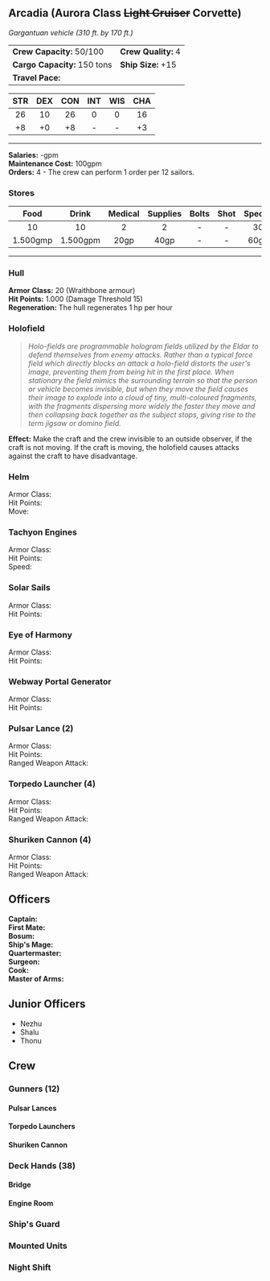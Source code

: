 ## Arcadia (Aurora Class ~~Light Cruiser~~ Corvette)
*Gargantuan vehicle (310 ft. by 170 ft.)*

|                          |                 |
|--------------------------|-----------------|
| **Crew Capacity:** 50/100    | **Crew Quality:** 4 |
| **Cargo Capacity:** 150 tons | **Ship Size:** +15  |
| **Travel Pace:**             |                 |

| STR | DEX | CON | INT | WIS | CHA |
|:---:|:---:|:---:|:---:|:---:|:---:|
|  26  |  10  |  26  |  0  |  0  |  16  |
|  +8  |  +0  |  +8  |  -  |  -  |  +3  |

---

**Salaries:** -gpm  
**Maintenance Cost:** 100gpm  
**Orders:** 4 - The crew can perform 1 order per 12 sailors.  

### Stores
| Food | Drink | Medical | Supplies | Bolts | Shot | Special |
|:----:|:-----:|:-------:|:--------:|:-----:|:----:|:-------:|
|  10  |  10   |    2    |     2    |   -   |   -  |    30    |
|   1.500gmp  |   1.500gpm   |    20gp    |     40gp    |   -   |   -  |    60gp    |

---

### Hull
**Armor Class:** 20 (Wraithbone armour)  
**Hit Points:** 1.000  (Damage Threshold 15)  
**Regeneration:** The hull regenerates 1 hp per hour

### Holofield
> *Holo-fields are programmable hologram fields utilized by the Eldar to defend themselves from enemy attacks. Rather than a typical force field which directly blocks an attack a holo-field distorts the user's image, preventing them from being hit in the first place. When stationary the field mimics the surrounding terrain so that the person or vehicle becomes invisible, but when they move the field causes their image to explode into a cloud of tiny, multi-coloured fragments, with the fragments dispersing more widely the faster they move and then collapsing back together as the subject stops, giving rise to the term jigsaw or domino field.*

**Effect:** Make the craft and the crew invisible to an outside observer, if the craft is not moving. If the craft is moving, the holofield causes attacks against the craft to have disadvantage.  

### Helm
Armor Class:  
Hit Points:  
Move:  

### Tachyon Engines
Armor Class:  
Hit Points:  
Speed:  

### Solar Sails
Armor Class:   
Hit Points:  

### Eye of Harmony
Armor Class:   
Hit Points:  

### Webway Portal Generator
Armor Class:   
Hit Points:  

### Pulsar Lance (2)
Armor Class:  
Hit Points:  
Ranged Weapon Attack:  

### Torpedo Launcher (4)
Armor Class:  
Hit Points:  
Ranged Weapon Attack:  

### Shuriken Cannon (4)
Armor Class:  
Hit Points:  
Ranged Weapon Attack:  


## Officers
**Captain:**  
**First Mate:**  
**Bosum:**  
**Ship's Mage:**  
**Quartermaster:**    
**Surgeon:**  
**Cook:**  
**Master of Arms:**  

## Junior Officers
* Nezhu
* Shalu
* Thonu

## Crew
### Gunners (12)
#### Pulsar Lances
#### Torpedo Launchers
#### Shuriken Cannon
### Deck Hands (38)
#### Bridge
#### Engine Room
#### 
### Ship's Guard
### Mounted Units
### Night Shift